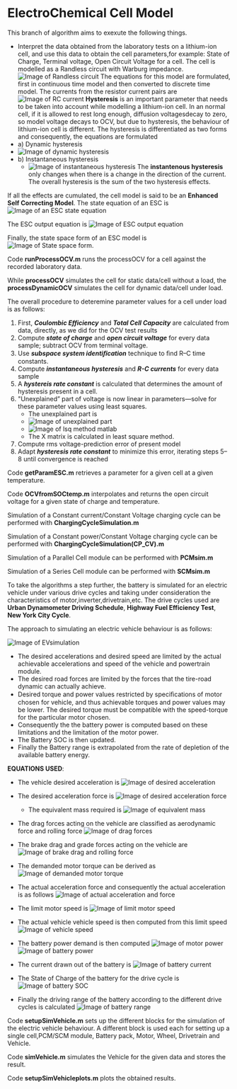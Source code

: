 # ElectroChemical Cell Model

This branch of algorithm aims to exexute the following things.
- Interpret the data obtained from the laboratory tests on a lithium-ion cell, and use this data to obtain the cell parameters,for example: State of Charge, Terminal voltage, Open Circuit Voltage for a cell.
The cell is modelled as a Randless circuit with Warburg impedance.
![Image of Randless circuit ](https://github.com/Ronakj2904/BatteryManagementSystem_Algorithm_usingMatlab/blob/master/images/randlesscircuit.JPG)
The equations for this model are formulated, first in continuous time model and then converted to discrete time model.
The currents from the resistor current pairs are 
![Image of RC current ](https://github.com/Ronakj2904/BatteryManagementSystem_Algorithm_usingMatlab/blob/master/images/resistor_current.JPG)
**Hysteresis** is an important parameter that needs to be taken into account while modelling a lithium-ion cell. In an normal cell, if it is allowed to rest long enough, diffusion voltagesdecay to zero, so model voltage decays to OCV, but due to hysteresis, the behaviour of lithium-ion cell is different.
The hysteresis is differentiated as two forms and consequently, the equations are formulated
- a) Dynamic hysteresis 
- ![Image of dynamic hysteresis](https://github.com/Ronakj2904/BatteryManagementSystem_Algorithm_usingMatlab/blob/master/images/hysteresis.JPG)
- b) Instantaneous hysteresis 
     - ![Image of instantaneous hysteresis](https://github.com/Ronakj2904/BatteryManagementSystem_Algorithm_usingMatlab/blob/master/images/instantaneoushysteresis.JPG)
       The **instantenous hysteresis** only changes when there is a change in the direction of the current.
        The overall hysteresis is the sum of the two hysteresis effects.
 
 If all the effects are cumulated, the cell model is said to be an **Enhanced Self Correcting Model**.
 The state equation of an ESC is 
 ![Image of an ESC state equation](https://github.com/Ronakj2904/BatteryManagementSystem_Algorithm_usingMatlab/blob/master/images/modelequation.JPG)
 
 The ESC output equation is 
 ![Image of ESC output equation](https://github.com/Ronakj2904/BatteryManagementSystem_Algorithm_usingMatlab/blob/master/images/opequation.JPG)
 
 Finally, the state space form of an ESC model is 
 ![Image of State space form](https://github.com/Ronakj2904/BatteryManagementSystem_Algorithm_usingMatlab/blob/master/images/statespaceformofcell.JPG).
 
 Code **runProcessOCV.m** runs the processOCV for a cell against the recorded laboratory data.
 
 While **processOCV** simulates the cell for static data/cell without a load, the **processDynamicOCV** simulates the cell for dynamic data/cell under load.
 
 The overall procedure to deteremine parameter values for a cell under load is as follows:
 1. First, ***Coulombic Efficiency*** and ***Total Cell Capacity*** are calculated from data, directly, as we did for the OCV test results
 2. Compute ***state of charge*** and ***open circuit voltage*** for every data sample; subtract OCV from terminal voltage.
 3. Use ***subspace system identiﬁcation*** technique to ﬁnd R–C time constants.
 4. Compute ***instantaneous hysteresis*** and ***R-C currents*** for every data sample
 5. A ***hystereis rate constant*** is calculated that determines the amount of hysteresis present in a cell.
 6. "Unexplained” part of voltage is now linear in parameters—solve for these parameter values using least squares.
    - The unexplained part is
    - ![Image of unexplained part](https://github.com/Ronakj2904/BatteryManagementSystem_Algorithm_usingMatlab/blob/master/images/unexplainedpart.JPG)
    - ![Image of lsq method matlab](https://github.com/Ronakj2904/BatteryManagementSystem_Algorithm_usingMatlab/blob/master/images/unexplainedpart2.JPG)
    - The X matrix is calculated in least square method.
 7. Compute rms voltage-prediction error of present model
 8. Adapt ***hysteresis rate constant*** to minimize this error, iterating steps 5–8 until convergence is reached

 Code **getParamESC.m** retrieves a parameter for a given cell at a given temperature.
 
 Code **OCVfromSOCtemp.m** interpolates and returns the open circuit voltage for a given state of charge and temperature.
 
 Simulation of a Constant current/Constant Voltage charging cycle can be performed with **ChargingCycleSimulation.m**
 
 Simulation of a Constant power/Constant Voltage charging cycle can be performed with **ChargingCycleSimulation(CP_CV).m**
 
 Simulation of a Parallel Cell module can be performed with **PCMsim.m**
 
 Simulation of a Series Cell module can be performed with **SCMsim.m**
 
 To take the algorithms a step further, the battery is simulated for an electric vehicle under various drive cycles and taking under consideration the characteristics of motor,inverter,drivetrain,etc.
The drive cycles used are **Urban Dynamometer Driving Schedule**, **Highway Fuel Efficiency Test**, **New York City Cycle**.

The approach to simulating an electric vehicle behaviour is as follows:

![Image of EVsimulation](https://github.com/Ronakj2904/BatteryManagementSystem_Algorithm_usingMatlab/blob/master/images/blockdiagram.JPG)

  - The desired accelerations and desired speed are limited by the actual achievable accelerations and speed of the vehicle and powertrain module.
  - The desired road forces are limited by the forces that the tire-road dynamic can actually achieve.
  - Desired torque and power values restricted by speciﬁcations of motor chosen for vehicle, and thus achievable torques and power values may be lower. The desired  torque must be compatible with the speed-torque for the particular motor chosen.
  - Consequently the the battery power is computed based on these limitations and the limitation of the motor power.
  - The Battery SOC is then updated.
  - Finally the Battery range is extrapolated from the rate of depletion of the available battery energy.
 
 **EQUATIONS USED**:
 
   - The vehicle desired acceleration is
     ![Image of desired acceleration](https://github.com/Ronakj2904/BatteryManagementSystem_Algorithm_usingMatlab/blob/master/images/desireedacc.JPG)
     
   - The desired acceleration force is
     ![Image of desired acceleration force](https://github.com/Ronakj2904/BatteryManagementSystem_Algorithm_usingMatlab/blob/master/images/desaccforce.JPG)
       - The equivalent mass required is 
         ![Image of equivalent mass](https://github.com/Ronakj2904/BatteryManagementSystem_Algorithm_usingMatlab/blob/master/images/eqmass.JPG)
         
   - The drag forces acting on the vehicle are classified as aerodynamic force and rolling force 
     ![Image of drag forces](https://github.com/Ronakj2904/BatteryManagementSystem_Algorithm_usingMatlab/blob/master/images/dragforces.JPG)
     
   - The brake drag and grade forces acting on the vehicle are
     ![Image of brake drag and rolling force](https://github.com/Ronakj2904/BatteryManagementSystem_Algorithm_usingMatlab/blob/master/images/dragf2.JPG)
     
   - The demanded motor torque can be derived as 
     ![Image of demanded motor torque](https://github.com/Ronakj2904/BatteryManagementSystem_Algorithm_usingMatlab/blob/master/images/desireedacc.JPG)
     
   - The actual acceleration force and consequently the actual acceleration is as follows
     ![Image of actual acceleration and force](https://github.com/Ronakj2904/BatteryManagementSystem_Algorithm_usingMatlab/blob/master/images/accforce.JPG)
     
   - The limit motor speed is 
     ![Image of limit motor speed](https://github.com/Ronakj2904/BatteryManagementSystem_Algorithm_usingMatlab/blob/master/images/motorspeed.JPG)
 
   - The actual vehicle vehicle speed is then computed from this limit speed
     ![Image of vehicle speed](https://github.com/Ronakj2904/BatteryManagementSystem_Algorithm_usingMatlab/blob/master/images/actualspeed.JPG)
     
   - The battery power demand is then computed
     ![Image of motor power](https://github.com/Ronakj2904/BatteryManagementSystem_Algorithm_usingMatlab/blob/master/images/mototrpower.JPG)
     ![Image of battery power](https://github.com/Ronakj2904/BatteryManagementSystem_Algorithm_usingMatlab/blob/master/images/battpower.JPG)
     
   - The current drawn out of the battery is 
     ![Image of battery current](https://github.com/Ronakj2904/BatteryManagementSystem_Algorithm_usingMatlab/blob/master/images/battcurrent.JPG)
     
   - The State of Charge of the battery for the drive cycle is 
     ![Image of battery SOC](https://github.com/Ronakj2904/BatteryManagementSystem_Algorithm_usingMatlab/blob/master/images/battSOC.JPG)
     
   - Finally the driving range of the battery according to the different drive cycles is calculated
     ![Image of battery range](https://github.com/Ronakj2904/BatteryManagementSystem_Algorithm_usingMatlab/blob/master/images/range.JPG)
     
 Code **setupSimVehicle.m** sets up the different blocks for the simulation of the electric vehicle behaviour. A different block is used each for setting up a single cell,PCM/SCM module, Battery pack, Motor, Wheel, Drivetrain and Vehicle.
 
 Code **simVehicle.m** simulates the Vehicle for the given data and stores the result.
 
 Code **setupSimVehicleplots.m** plots the obtained results.
